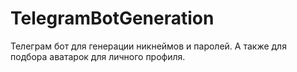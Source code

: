 # TelegramBotGeneration

Телеграм бот для генерации никнеймов и паролей. 
А также для подбора аватарок для личного профиля.
